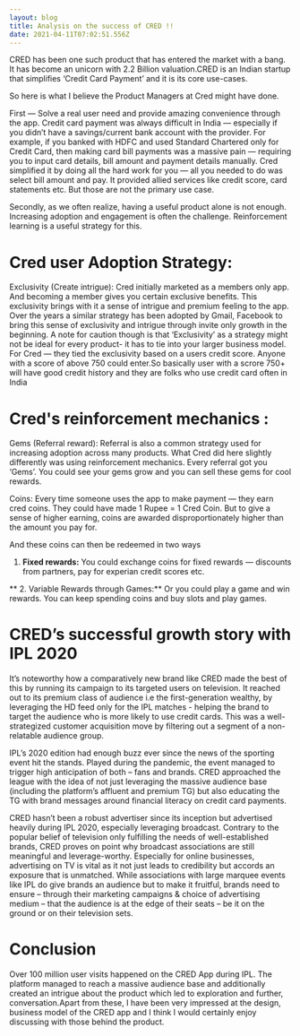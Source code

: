 ```yaml
---
layout: blog
title: Analysis on the success of CRED !!
date: 2021-04-11T07:02:51.556Z
---
```

CRED has been one such product that has entered the market with a bang. It has become an unicorn with 2.2 Billion valuation.CRED is an Indian startup that simplifies ‘Credit Card Payment’ and it is its core use-cases.

So here is what I believe the Product Managers at Cred might have done.

First — Solve a real user need and provide amazing convenience through the app. Credit card payment was always difficult in India — especially if you didn’t have a savings/current bank account with the provider. For example, if you banked with HDFC and used Standard Chartered only for Credit Card, then making card bill payments was a massive pain — requiring you to input card details, bill amount and payment details manually. Cred simplified it by doing all the hard work for you — all you needed to do was select bill amount and pay. It provided allied services like credit score, card statements etc. But those are not the primary use case.

Secondly, as we often realize, having a useful product alone is not enough. Increasing adoption and engagement is often the challenge. Reinforcement learning is a useful strategy for this.

# Cred user Adoption Strategy:

Exclusivity (Create intrigue): Cred initially marketed as a members only app. And becoming a member gives you certain exclusive benefits. This exclusivity brings with it a sense of intrigue and premium feeling to the app. Over the years a similar strategy has been adopted by Gmail, Facebook to bring this sense of exclusivity and intrigue through invite only growth in the beginning. A note for caution though is that ‘Exclusivity’ as a strategy might not be ideal for every product- it has to tie into your larger business model. For Cred — they tied the exclusivity based on a users credit score. Anyone with a score of above 750 could enter.So basically user with a scrore 750+ will have good credit history and they are folks who use credit card often in India

# Cred's reinforcement mechanics : 

Gems (Referral reward): Referral is also a common strategy used for increasing adoption across many products. What Cred did here slightly differently was using reinforcement mechanics. Every referral got you ‘Gems’. You could see your gems grow and you can sell these gems for cool rewards.

Coins: Every time someone uses the app to make payment — they earn cred coins. They could have made 1 Rupee = 1 Cred Coin. But to give a sense of higher earning, coins are awarded disproportionately higher than the amount you pay for.

And these coins can then be redeemed in two ways

1. **Fixed rewards:** You could exchange coins for fixed rewards — discounts from partners, pay for experian credit scores etc.

 **  2. Variable Rewards through Games:** Or you could play a game and win rewards. You can    keep spending coins and buy slots and play games.



# CRED’s successful growth story with IPL 2020

It’s noteworthy how a comparatively new brand like CRED made the best of this by running its campaign to its targeted users on television. It reached out to its premium class of audience i.e the first-generation wealthy, by leveraging the HD feed only for the IPL matches - helping the brand to target the audience who is more likely to use credit cards. This was a well-strategized customer acquisition move by filtering out a segment of a non-relatable audience group.

IPL’s 2020 edition had enough buzz ever since the news of the sporting event hit the stands. Played during the pandemic, the event managed to trigger high anticipation of both – fans and brands. CRED approached the league with the idea of not just leveraging the massive audience base (including the platform’s affluent and premium TG) but also educating the TG with brand messages around financial literacy on credit card payments.

CRED hasn’t been a robust advertiser since its inception but advertised heavily during IPL 2020, especially leveraging broadcast. Contrary to the popular belief of television only fulfilling the needs of well-established brands, CRED proves on point why broadcast associations are still meaningful and leverage-worthy. Especially for online businesses, advertising on TV is vital as it not just leads to credibility but accords an exposure that is unmatched. While associations with large marquee events like IPL do give brands an audience but to make it fruitful, brands need to ensure – through their marketing campaigns & choice of advertising medium – that the audience is at the edge of their seats – be it on the ground or on their television sets.

# Conclusion

Over 100 million user visits happened on the CRED App during IPL. The platform managed to reach a massive audience base and additionally created an intrigue about the product which led to exploration and further, conversation.Apart from these, I have been very impressed at the design, business model of the CRED app and I think I would certainly enjoy discussing with those behind the product.